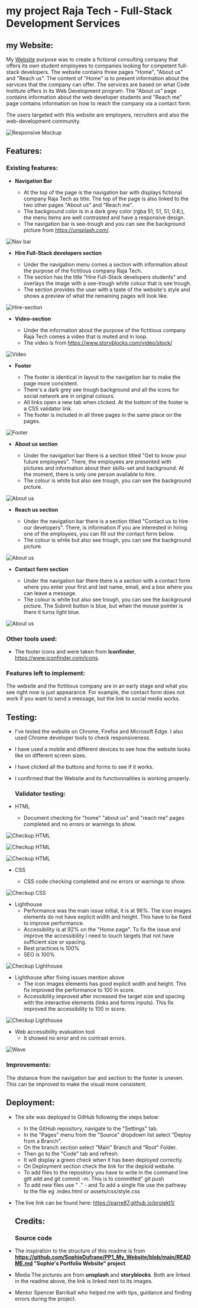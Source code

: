 # my project Raja Tech - Full-Stack Development Services
## my Website:
My [Website](https://parre87.github.io/projekt1/) purpose was to create a fictional consulting company that offers its own student employees to companies looking for competent full-stack developers. The website contains three pages "Home", "About us" and "Reach us". The content of "Home" is to present information about the services that the company can offer. The services are based on what Code Institute offers in its Web Development program. The "About us" page contains information about the web developer students and "Reach me" page contains information on how to reach the company via a contact form.

The users targeted with this website are employers, recruiters and also the web-development community.

![Responsive Mockup](https://github.com/Parre87/projekt1/blob/main/assets/images/responsivemockup.png)

## Features:

### Existing features:

- __Navigation Bar__

    - At the top of the page is the navigation bar with displays fictional company Raja Tech as title. The top of the page is 
      also linked to the two other pages "About us" and "Reach me".
    - The background color is in a dark grey color (rgba 51, 51, 51, 0.8;), the menu items are well contrasted and have a 
      responsive design.
    - The navigation bar is see-trough and you can see the background picture from https://unsplash.com/. 
  
![Nav bar](https://github.com/Parre87/projekt1/blob/main/assets/images/navbar.png)

- __Hire Full-Stack developers section__

    - Under the navigation menu comes a section with information about the purpose of the fictitious company Raja Tech.
    - The section has the title "Hire Full-Stack developers students" and overlays the image with a see-trough white colour
      that is see trough.
    - The section provides the user with a taste of the website's style and shows a preview of what the remaining pages will 
      look like.

![Hire-section](https://github.com/Parre87/projekt1/blob/main/assets/images/section.png)

- __Video-section__

    - Under the information about the purpose of the fictitious company Raja Tech comes a video that is muted and in loop.
    - The video is from https://www.storyblocks.com/video/stock/
      
![Video](https://github.com/Parre87/projekt1/blob/main/assets/images/video.png)

- __Footer__

    - The footer is identical in layout to the navigation bar to make the page more consistent.
    - There's a dark grey see trough background and all the icons for social network are in original colours.
    - All links open a new tab when clicked. At the bottom of the footer is a CSS validator link.
    - The footer is included in all three pages in the same place on the pages.

![Footer](https://github.com/Parre87/projekt1/blob/main/assets/images/footer.png)

- __About us section__

    - Under the navigation bar there is a section titled "Get to know your future employees". There, the employees are 
      presented with pictures and information about their skills-set and background. At the moment, there is only one person 
      available to hire.
     - The colour is white but also see trough, you can see the background picture. 
  
    

![About us](https://github.com/Parre87/projekt1/blob/main/assets/images/aboutus.png)

- __Reach us section__

    - Under the navigation bar there is a section titled "Contact us to hire our developers". There, is information If you 
      are interested in hiring one of the employees, you can fill out the contact form below.
    - The colour is white but also see trough, you can see the background picture. 
    

![About us](https://github.com/Parre87/projekt1/blob/main/assets/images/contactus.png)

- __Contact form section__

    - Under the navigation bar there there is a section with a contact form where you enter 
      your first and last name, email, and a box where you can leave a message.
    - The colour is white but also see trough, you can see the background picture.
      The Submit button is blue, but when the mouse pointer is there it turns light blue.

![About us](https://github.com/Parre87/projekt1/blob/main/assets/images/contactform.png)


### Other tools used:
- The footer icons and were taken from **Iconfinder**, https://www.iconfinder.com/icons.

### Features left to implement:

The website and the fictitious company are in an early stage and what you see right now is just appearance. For example, the contact form does not work if you want to send a message, but the link to social media works.

## Testing:

- I've tested the website on Chrome, Firefox and Microsoft Edge. I also used Chrome developer tools to check responsiveness.
- I have used a mobile and different devices to see how the website looks like on different screen sizes.
- I have clicked all the buttons and forms to see if it works.
- I confirmed that the Website and its functionnalities is working properly.

  ### Validator testing:

- HTML
   - Document checking for "home" "about us" and "reach me" pages completed and no errors or warnings to show.

![Checkup HTML](https://github.com/Parre87/projekt1/blob/main/assets/images/htmlchecker.png)


![Checkup HTML](https://github.com/Parre87/projekt1/blob/main/assets/images/aboutpagehtmlchecker.png)


![Checkup HTML](https://github.com/Parre87/projekt1/blob/main/assets/images/htmlcheckerreachmepage.png)

- CSS

   - CSS code checking completed and no errors or warnings to show.

![Checkup CSS](https://github.com/Parre87/projekt1/blob/main/assets/images/cssvalidator.png)


- Lighthouse
    - Performance was the main issue initial, it is at 96%. The icon images elements do not have explicit width and height. This have
      to be fixed to improve performance.
    - Accessibility is at 92% on the "Home page". To fix the issue and improve the accessibility i need to touch targets
      that not have sufficient size or spacing.
    - Best practices is 100%
    - SEO is 100%



![Checkup Lighthouse](https://github.com/Parre87/projekt1/blob/main/assets/images/lighthouse.png)


- Lighthouse after fixing issues mention above
   - The icon images elements has good explicit width and height. This fix improved the performance to 100 in score.
   - Accessibility improved after increased the target size and spacing with the interactive elements (links and forms inputs).
     This fix improved the accessibility to 100 in score.


![Checkup Lighthouse](https://github.com/Parre87/projekt1/blob/main/assets/images/lighthouse2.png)






- Web accessibility evaluation tool
    - It showed no error and no contrast errors.


![Wave](https://github.com/Parre87/projekt1/blob/main/assets/images/wave.png)


### Improvements:

The distance from the navigation bar and section to the footer is uneven.
This can be improved to make the visual more consistent.


## Deployment:
- The site was deployed to GitHub following the steps below:
    - In the GitHub repository, navigate to the "Settings" tab.
    - In the "Pages" menu from the "Source" dropdown list select "Deploy from a Branch".
    - On the branch section select "Main" Branch and "Root" Folder.
    - Then go to the "Code" tab and refresh.
    - It will display a green check when it has been deployed correctly.
    - On Deployment section check the link for the deploid website.
    - To add files to the repository you have to write in the command line gitt add and
      git commit -m. This is to committed" git push
    - To add new files use " ." - and To add a single file use the pathway to the file eg .index.html or assets/css/style.css 

- The live link can be found here: https://parre87.github.io/projekt1/

  ## Credits:
  
  ### Source code
- The inspiration to the structure of this readme is from **https://github.com/SophieDufrane/PP1_My_Website/blob/main/README.md "Sophie's Portfolio Website" project**.

- Media
The pictures are from **unsplash** and **storyblocks**. Both are linked in the readme above, the link is linked next to its images.

- Mentor Spencer Barriball who helped me with tips, guidance and finding errors during the project.

